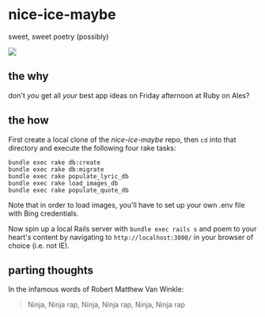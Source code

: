 # nice-ice-maybe
sweet, sweet poetry (possibly)

![](http://foodnetwork.sndimg.com/content/dam/images/food/fullset/2012/4/5/2/FNM_050112-Ted-Farmers-Market-001_s4x3.jpg.rend.sniipadlarge.jpeg)

## the why
don't _you_ get all _your_ best app ideas on Friday afternoon at Ruby on Ales?

## the how
First create a local clone of the _nice-ice-maybe_ repo, then `cd` into that directory and execute the following four rake tasks:

```
bundle exec rake db:create
bundle exec rake db:migrate
bundle exec rake populate_lyric_db
bundle exec rake load_images_db
bundle exec rake populate_quote_db
```

Note that in order to load images, you'll have to set up your own .env file with Bing credentials.

Now spin up a local Rails server with `bundle exec rails s` and poem to your heart's content by navigating to `http://localhost:3000/` in your browser of choice (i.e. not IE).

## parting thoughts
In the infamous words of Robert Matthew Van Winkle:
>Ninja, Ninja rap, Ninja, Ninja rap, Ninja, Ninja rap